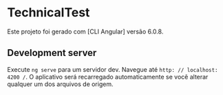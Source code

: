 # TechnicalTest

Este projeto foi gerado com [CLI Angular] versão 6.0.8.

## Development server

Execute `ng serve` para um servidor dev. Navegue até `http: // localhost: 4200 /`. O aplicativo será recarregado automaticamente se você alterar qualquer um dos arquivos de origem.



